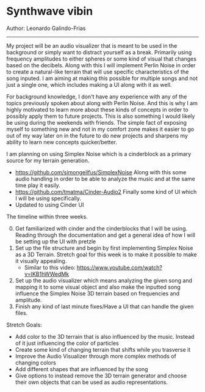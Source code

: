 # Synthwave vibin

Author: Leonardo Galindo-Frias

---

My project will be an audio visualizer that is meant to be used in the background or simply want to distract yourself as a break. Primarily using frequency amplitudes to either spheres or some kind of visual that changes based on the decibels. Along with this I will implement Perlin Noise in order to create a natural-like terrain that will use specific characteristics of the song inputed. I am aiming at making this possible for multiple songs and not just a single one, which includes making a UI along with it as well.

For background knowledge, I don't have any experience with any of the topics previously spoken about along with Perlin Noise. And this is why I am highly motivated to learn more about these kinds of concepts in order to possibly apply them to future projects. This is also something I would likely be using during the weekends with friends. The simple fact of exposing myself to something new and not in my comfort zone makes it easier to go out of my way later on in the future to do new projects and sharpens my ability to learn new concepts quicker/better.

I am planning on using Simplex Noise which is a cinderblock as a primary source for my terrain generation. 
* https://github.com/simongeilfus/SimplexNoise
Along with this some audio handling in order to be able to analyze the music and at the same time play it easily.
* https://github.com/tmatma/Cinder-Audio2
Finally some kind of UI which I will be using specifically.
* Updated to using Cinder UI

The timeline within three weeks.

0. Get familiarized with cinder and the cinderblocks that I will be using. Reading through the documentation and get a general idea of how I will be setting up the UI with pretzle
1. Set up the file structure and begin by first implementing Simplex Noise as a 3D Terrain. Stretch goal for this week is to make it possible to make it visually appealing.
   * Similar to this video: https://www.youtube.com/watch?v=IKB1hWWedMk
2. Set up the audio visualizer which means analyzing the given song and mapping it to some visual object and also make the inputted song influence the Simplex Noise 3D terrain based on frequencies and amplitude.
3. Finish any kind of last minute fixes/Have a UI that can handle the given files.

Stretch Goals: 
* Add color to the 3D terrain that is also influenced by the music. Instead of it just influencing  the color of particles
* Create some kind of changing terrain that shifts while you trasverse it
* Improve the Audio Visualizer through more complex methods of changing colors
* Add different shapes that are influenced by the song
* Give options to instead remove the 3D terrain generator and choose their own objects that can be used as audio representations.
